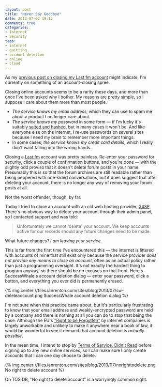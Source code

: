 ```yaml
---
layout: post
title: "Never Say Goodbye"
date: 2013-07-02 19:12
comments: true
categories:
- Internet
- Security
tags:
- internet
- quitting
- account deletion
- online
- cloud 
---
```


As my [previous post on closing my Last.fm account](/blog/the-last-of-last-dot-fm-seven-years-in-pretty-graphs/) might indicate, I'm currently on something of an account-closing spree.

Closing online accounts seems to be a rarity these days, and more than once I've been asked why I bother. My reasons are pretty simple, so I suppose I care about them more than most people.

* *The service knows my email address*, which they can use to spam me about a product I no longer care about.
* *The service knows my password* in some form &mdash; if I'm lucky it's suitably [salted and hashed](http://crackstation.net/hashing-security.htm), but in many cases it won't be. And like everyone else on the internet, I re-use passwords on several sites because I need my brain to remember more important things.
* In some cases, *the service knows my credit card details*, which I really don't want falling into the wrong hands.

Closing a [Last.fm](http://last.fm) account was pretty painless. Re-enter your password for security, click a couple of confirmation buttons, and you're done &mdash; with the slightly odd proviso that it doesn't delete forum posts in your name. Presumably this is so that the forum archives are still readable rather than being peppered with one-sided conversations, but it does suggest that after deleting your account, there is no longer any way of removing your forum posts at all.

Not the worst offender, though, by far.

Today I tried to close an account with an old web hosting provider, [34SP](http://www.34sp.com). There's no obvious way to delete your account through their admin panel, so I contacted support and was told:

> Unfortunately we cannot 'delete' your account. We keep accounts active for our records should any future changes need to be made.

What future changes? *I am leaving your service.*

This is far from the first time I've encountered this &mdash; the internet is littered with accounts of mine that still exist only because the service provider *does not provide any means to close an account*, often as an actual policy rather than just a programming oversight. It's not exactly the hardest thing to program anyway, so there should be no excuses on that front. Here's SuccessWhale's account deletion dialog &mdash; enter your password, click a button, and everything you ever did is permanently erased.

{% img center //files.ianrenton.com/sites/blog/2013/07/sw-deleteaccount.png SuccessWhale account deletion dialog %}

I'm not sure when this practice came about, but it's particularly frustrating to know that your email address and weakly-encrypted password are held by a company and there is nothing at all you can do to stop that being the case. Although the EU's ["Right to be Forgotten"](http://www.bbc.co.uk/news/technology-16677370) by internet companies is largely unworkable and unlikely to make it anywhere near a book of law, it would be wonderful to see it demand that account deletion is *actually possible*.

In the mean time, I intend to stop by [Terms of Service, Didn't Read](http://tosdr.org/) before signing up to any new online services, so I can make sure I only create accounts that I can one day choose to delete.

{% img center //files.ianrenton.com/sites/blog/2013/07/norighttodelete.png No right to delete account %}

On TOS;DR, "No right to delete account" is a worryingly common sight.
